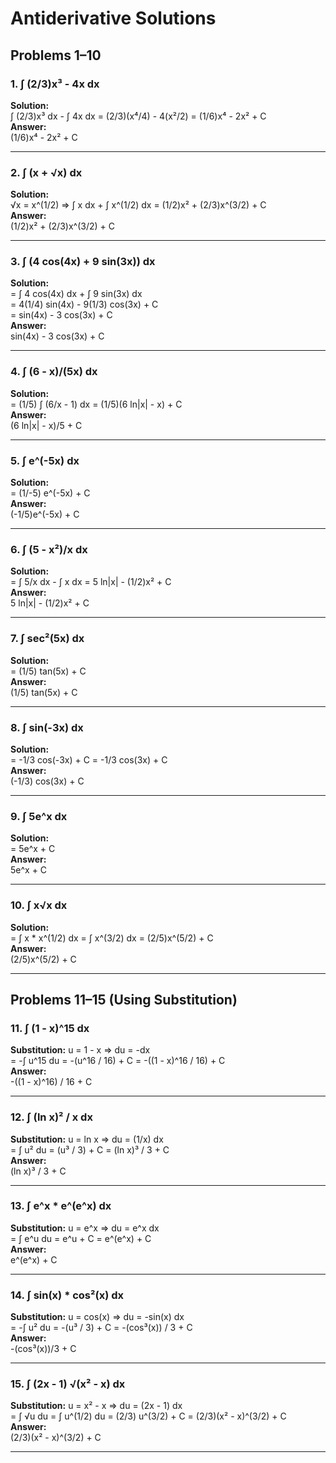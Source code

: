 # Antiderivative Solutions

## Problems 1–10

### 1. ∫ (2/3)x³ - 4x dx
**Solution:**  
∫ (2/3)x³ dx - ∫ 4x dx = (2/3)(x⁴/4) - 4(x²/2) = (1/6)x⁴ - 2x² + C  
**Answer:**  
(1/6)x⁴ - 2x² + C

---

### 2. ∫ (x + √x) dx  
**Solution:**  
√x = x^(1/2) ⇒ ∫ x dx + ∫ x^(1/2) dx = (1/2)x² + (2/3)x^(3/2) + C  
**Answer:**  
(1/2)x² + (2/3)x^(3/2) + C

---

### 3. ∫ (4 cos(4x) + 9 sin(3x)) dx  
**Solution:**  
= ∫ 4 cos(4x) dx + ∫ 9 sin(3x) dx  
= 4(1/4) sin(4x) - 9(1/3) cos(3x) + C  
= sin(4x) - 3 cos(3x) + C  
**Answer:**  
sin(4x) - 3 cos(3x) + C

---

### 4. ∫ (6 - x)/(5x) dx  
**Solution:**  
= (1/5) ∫ (6/x - 1) dx = (1/5)(6 ln|x| - x) + C  
**Answer:**  
(6 ln|x| - x)/5 + C

---

### 5. ∫ e^(-5x) dx  
**Solution:**  
= (1/-5) e^(-5x) + C  
**Answer:**  
(-1/5)e^(-5x) + C

---

### 6. ∫ (5 - x²)/x dx  
**Solution:**  
= ∫ 5/x dx - ∫ x dx = 5 ln|x| - (1/2)x² + C  
**Answer:**  
5 ln|x| - (1/2)x² + C

---

### 7. ∫ sec²(5x) dx  
**Solution:**  
= (1/5) tan(5x) + C  
**Answer:**  
(1/5) tan(5x) + C

---

### 8. ∫ sin(-3x) dx  
**Solution:**  
= -1/3 cos(-3x) + C = -1/3 cos(3x) + C  
**Answer:**  
(-1/3) cos(3x) + C

---

### 9. ∫ 5e^x dx  
**Solution:**  
= 5e^x + C  
**Answer:**  
5e^x + C

---

### 10. ∫ x√x dx  
**Solution:**  
= ∫ x * x^(1/2) dx = ∫ x^(3/2) dx = (2/5)x^(5/2) + C  
**Answer:**  
(2/5)x^(5/2) + C

---

## Problems 11–15 (Using Substitution)

### 11. ∫ (1 - x)^15 dx  
**Substitution:** u = 1 - x ⇒ du = -dx  
= -∫ u^15 du = -(u^16 / 16) + C = -((1 - x)^16 / 16) + C  
**Answer:**  
-((1 - x)^16) / 16 + C

---

### 12. ∫ (ln x)² / x dx  
**Substitution:** u = ln x ⇒ du = (1/x) dx  
= ∫ u² du = (u³ / 3) + C = (ln x)³ / 3 + C  
**Answer:**  
(ln x)³ / 3 + C

---

### 13. ∫ e^x * e^(e^x) dx  
**Substitution:** u = e^x ⇒ du = e^x dx  
= ∫ e^u du = e^u + C = e^(e^x) + C  
**Answer:**  
e^(e^x) + C

---

### 14. ∫ sin(x) * cos²(x) dx  
**Substitution:** u = cos(x) ⇒ du = -sin(x) dx  
= -∫ u² du = -(u³ / 3) + C = -(cos³(x)) / 3 + C  
**Answer:**  
-(cos³(x))/3 + C

---

### 15. ∫ (2x - 1) √(x² - x) dx  
**Substitution:** u = x² - x ⇒ du = (2x - 1) dx  
= ∫ √u du = ∫ u^(1/2) du = (2/3) u^(3/2) + C = (2/3)(x² - x)^(3/2) + C  
**Answer:**  
(2/3)(x² - x)^(3/2) + C

---
